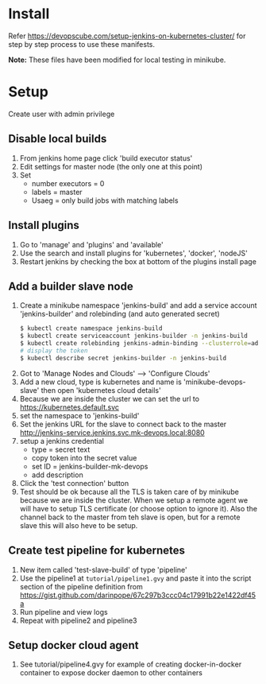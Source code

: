 # Install

Refer https://devopscube.com/setup-jenkins-on-kubernetes-cluster/ for step by step process to use these manifests.

**Note:**  These files have been modified for local testing in minikube.


# Setup

Create user with admin privilege

## Disable local builds
1. From jenkins home page click 'build executor status'
2. Edit settings for master node (the only one at this point)
3. Set
   - number executors = 0
   - labels = master
   - Usaeg = only build jobs with matching labels

## Install plugins
1. Go to 'manage' and 'plugins' and 'available'
2. Use the search and install plugins for 'kubernetes', 'docker', 'nodeJS'
3. Restart jenkins by checking the box at bottom of the plugins install page

## Add a builder slave node
1. Create a minikube namespace 'jenkins-build' and add a service account 'jenkins-builder' and rolebinding (and auto generated secret)
   ```sh
   $ kubectl create namespace jenkins-build
   $ kubectl create serviceaccount jenkins-builder -n jenkins-build
   $ kubectl create rolebinding jenkins-admin-binding --clusterrole=admin --serviceaccount=jenkins-build:jenkins-builder -n jenkins-build
   # display the token
   $ kubectl describe secret jenkins-builder -n jenkins-build
   ```
2. Got to 'Manage Nodes and Clouds' --> 'Configure Clouds'
3. Add a new cloud, type is kubernetes and name is 'minikube-devops-slave' then open 'kubernetes cloud details'
4. Because we are inside the cluster we can set the url to https://kubernetes.default.svc
5. set the namespace to 'jenkins-build'
6. Set the jenkins URL for the slave to connect back to the master
   http://jenkins-service.jenkins.svc.mk-devops.local:8080
7. setup a jenkins credential
    - type = secret text
    - copy token into the secret value
    - set ID = jenkins-builder-mk-devops
    - add description
8. Click the 'test connection' button
9. Test should be ok because all the TLS is taken care of by minikube because we are inside the cluster.
   When we setup a remote agent we will have to setup TLS certificate (or choose option to ignore it).
   Also the channel back to the master from teh slave is open, but for a remote slave this will also heve to be setup.

## Create test pipeline for kubernetes
1. New item called 'test-slave-build' of type 'pipeline'
2. Use the pipeline1 at `tutorial/pipeline1.gvy` and paste it into the script section of the pipeline definition
from https://gist.github.com/darinpope/67c297b3ccc04c17991b22e1422df45a
3. Run pipeline and view logs
4. Repeat with pipeline2 and pipeline3

## Setup docker cloud agent
1. See tutorial/pipeline4.gvy for example of creating docker-in-docker container to expose docker daemon to other containers
